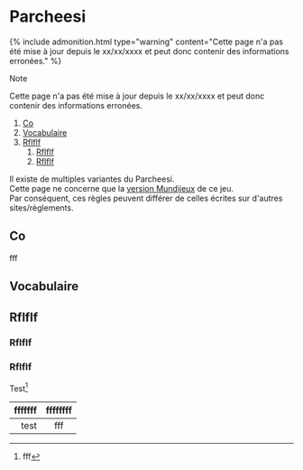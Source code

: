 # Parcheesi

{% include admonition.html type="warning" content="Cette page n'a pas été mise à jour depuis le xx/xx/xxxx et peut donc contenir des informations erronées." %}

> [!NOTE]
> Cette page n'a pas été mise à jour depuis le xx/xx/xxxx et peut donc contenir des informations erronées.

1. [Co](#co)
2. [Vocabulaire](#vocabulaire)
3. [Rflflf](#rflflf)
    1. [Rflflf](#rflflf-1)
    2. [Rflflf](#rflflf-2)



Il existe de multiples variantes du Parcheesi.\
Cette page ne concerne que la [version Mundijeux](https://www.mundijeux.fr/multijoueur/parcheesi/) de ce jeu.\
Par conséquent, ces règles peuvent différer de celles écrites sur d'autres sites/règlements.

## Co
fff
## Vocabulaire

## Rflflf

### Rflflf

### Rflflf

Test[^1]

| fffffff | ffffffff |
| ------: | :------: |
|    test |   fff    |

[^1]: fff